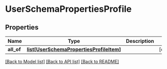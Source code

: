# UserSchemaPropertiesProfile

## Properties
Name | Type | Description | Notes
------------ | ------------- | ------------- | -------------
**all_of** | [**list[UserSchemaPropertiesProfileItem]**](UserSchemaPropertiesProfileItem.md) |  | [optional] 

[[Back to Model list]](../README.md#documentation-for-models) [[Back to API list]](../README.md#documentation-for-api-endpoints) [[Back to README]](../README.md)

